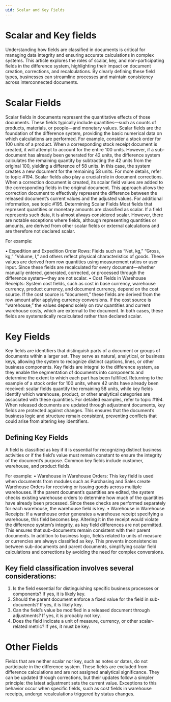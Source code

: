 ```yaml
---
uid: Scalar and Key Fields
---
```


# Scalar and Key fields

Understanding how fields are classified in documents is critical for managing data integrity and ensuring accurate calculations in complex systems. This article explores the roles of scalar, key, and non-participating fields in the difference system, highlighting their impact on document creation, corrections, and recalculations. By clearly defining these field types, businesses can streamline processes and maintain consistency across interconnected documents.

# Scalar Fields
Scalar fields in documents represent the quantitative effects of those documents. These fields typically include quantities—such as counts of products, materials, or people—and monetary values. Scalar fields are the foundation of the difference system, providing the basic numerical data on which calculations are performed.
For example, consider a stock order for 100 units of a product. When a corresponding stock receipt document is created, it will attempt to account for the entire 100 units. However, if a sub-document has already been generated for 42 units, the difference system calculates the remaining quantity by subtracting the 42 units from the original 100, yielding a difference of 58 units. In this case, the system creates a new document for the remaining 58 units. For more details, refer to topic #194.
Scalar fields also play a crucial role in document corrections. When a correction document is created, its scalar field values are added to the corresponding fields in the original document. This approach allows the correction document to effectively represent the difference between the released document’s current values and the adjusted values. For additional information, see topic #195.
Determining Scalar Fields
Most fields that represent quantities or monetary amounts are classified as scalar. If a field represents such data, it is almost always considered scalar. However, there are notable exceptions where fields, although representing quantities or amounts, are derived from other scalar fields or external calculations and are therefore not declared scalar.

For example:

•	Expedition and Expedition Order Rows: Fields such as “Net, kg,” “Gross, kg,” “Volume, l,” and others reflect physical characteristics of goods. These values are derived from row quantities using measurement ratios or user input. Since these fields are recalculated for every document—whether manually entered, generated, corrected, or processed through the difference system—they are not scalar.
•	Cost Fields in Warehouse Receipts: System cost fields, such as cost in base currency, warehouse currency, product currency, and document currency, depend on the cost source. If the cost source is “document,” these fields are derived from the row amount after applying currency conversions. If the cost source is “warehouse,” the values depend solely on row quantities and current warehouse costs, which are external to the document. In both cases, these fields are systematically recalculated rather than declared scalar.

# Key Fields
Key fields are identifiers that distinguish parts of a document or groups of documents within a larger set. They serve as natural, analytical, or business keys, allowing the system to recognize distinct captions, lines, or other business components. Key fields are integral to the difference system, as they enable the segmentation of documents into components and determine the extent to which each part has been fulfilled.
Returning to the example of a stock order for 100 units, where 42 units have already been received: scalar fields quantify the remaining 58 units, while key fields identify which warehouse, product, or other analytical categories are associated with these quantities. For detailed examples, refer to topic #194.
When released documents are updated through adjustment documents, key fields are protected against changes. This ensures that the document’s business logic and structure remain consistent, preventing conflicts that could arise from altering key identifiers.

## Defining Key Fields
A field is classified as key if it is essential for recognizing distinct business activities or if the field’s value must remain constant to ensure the integrity of the document’s purpose. Common key fields include customer, warehouse, and product fields.

For example:
•	Warehouse in Warehouse Orders: This key field is used when documents from modules such as Purchasing and Sales create Warehouse Orders for receiving or issuing goods across multiple warehouses. If the parent document’s quantities are edited, the system checks existing warehouse orders to determine how much of the quantities have already been processed. Since these checks are performed separately for each warehouse, the warehouse field is key.
•	Warehouse in Warehouse Receipts: If a warehouse order generates a warehouse receipt specifying a warehouse, this field becomes key. Altering it in the receipt would violate the difference system’s integrity, as key field differences are not permitted. This ensures that sub-documents remain consistent with their parent documents.
In addition to business logic, fields related to units of measure or currencies are always classified as key. This prevents inconsistencies between sub-documents and parent documents, simplifying scalar field calculations and corrections by avoiding the need for complex conversions.

## Key field classification involves several considerations:
1.	Is the field essential for distinguishing specific business processes or components? If yes, it is likely key.
2.	Should the parent document enforce a fixed value for the field in sub-documents? If yes, it is likely key.
3.	Can the field’s value be modified in a released document through adjustments? If yes, it is probably not key.
4.	Does the field indicate a unit of measure, currency, or other scalar-related metric? If yes, it must be key.

# Other Fields
Fields that are neither scalar nor key, such as notes or dates, do not participate in the difference system. These fields are excluded from difference calculations and are not assigned analytical significance. They can be updated through corrections, but their updates follow a simpler principle: the latest adjustment sets the current value. Exceptions to this behavior occur when specific fields, such as cost fields in warehouse receipts, undergo recalculations triggered by status changes.
